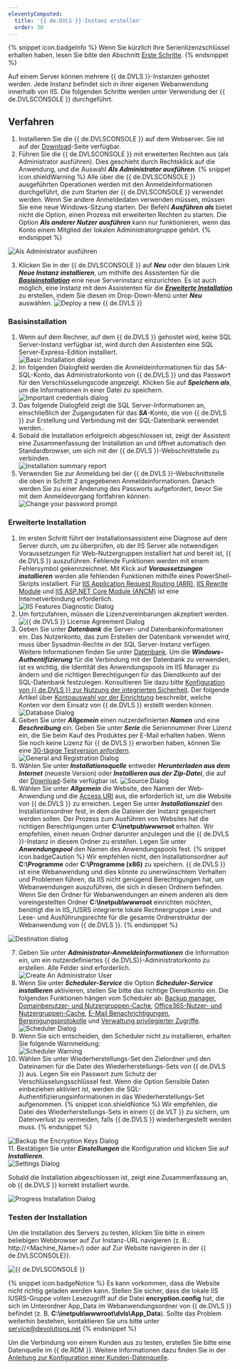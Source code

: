 ```yaml
---
eleventyComputed:
  title: '{{ de.DVLS }}-Instanz erstellen'
  order: 30
---
```

{% snippet icon.badgeInfo %} 
Wenn Sie kürzlich Ihre Serienlizenzschlüssel erhalten haben, lesen Sie bitte den Abschnitt [Erste Schritte](/server/getting-started/). 
{% endsnippet %}

Auf einem Server können mehrere {{ de.DVLS }}-Instanzen gehostet werden. Jede Instanz befindet sich in ihrer eigenen Webanwendung innerhalb von IIS. Die folgenden Schritte werden unter Verwendung der {{ de.DVLSCONSOLE }} durchgeführt.  

## Verfahren 

1. Installieren Sie die {{ de.DVLSCONSOLE }} auf dem Webserver. Sie ist auf der [Download](https://devolutions.net/de/server/home/download/)-Seite verfügbar. 
1. Führen Sie die {{ de.DVLSCONSOLE }} mit erweiterten Rechten aus (als Administrator ausführen). Dies geschieht durch Rechtsklick auf die Anwendung, und die Auswahl ***Als Administrator ausführen***. 
{% snippet icon.shieldWarning %} 
Alle über die {{ de.DVLSCONSOLE }} ausgeführten Operationen werden mit den Anmeldeinformationen durchgeführt, die zum Starten der {{ de.DVLSCONSOLE }} verwendet werden. Wenn Sie andere Anmeldedaten verwenden müssen, müssen Sie eine neue Windows-Sitzung starten. Der Befehl ***Ausführen als*** bietet nicht die Option, einen Prozess mit erweiterten Rechten zu starten. Die Option ***Als anderer Nutzer ausführen*** kann nur funktionieren, wenn das Konto einem Mitglied der lokalen Administratorgruppe gehört.
{% endsnippet %}
 
![Als Administrator ausführen](https://webdevolutions.azureedge.net/docs/de/server/ServerOp8175.png)  

3. Klicken Sie in der {{ de.DVLSCONSOLE }} auf ***Neu*** oder den blauen Link ***Neue Instanz installieren***, um mithilfe des Assistenten für die <a href="#Basic">***Basisinstallation***</a> eine neue Serverinstanz einzurichten. Es ist auch möglich, eine Instanz mit dem Assistenten für die <a href="#Advanced">***Erweiterte Installation***</a> zu erstellen, indem Sie diesen im Drop-Down-Menü unter ***Neu*** auswählen.
![Deploy a new {{ de.DVLS }}](https://webdevolutions.azureedge.net/docs/de/server/ServerOp8048.png)  

### Basisinstallation <a name="Basic"></a>

1. Wenn auf dem Rechner, auf dem {{ de.DVLS }} gehostet wird, keine SQL Server-Instanz verfügbar ist, wird durch den Assistenten eine SQL Server-Express-Edition installiert.  
![Basic Installation dialog](https://webdevolutions.azureedge.net/docs/de/server/ServerOp8176.png)  
1. Im folgenden Dialogfeld werden die Anmeldeinformationen für das SA-SQL-Konto, das Administratorkonto von {{ de.DVLS }} und das Passwort für den Verschlüsselungscode angezeigt. Klicken Sie auf ***Speichern als***, um die Informationen in einer Datei zu speichern.  
![Important credentials dialog](https://webdevolutions.azureedge.net/docs/de/server/ServerOp8177.png)  
1. Das folgende Dialogfeld zeigt die SQL Server-Informationen an, einschließlich der Zugangsdaten für das ***SA***-Konto, die von {{ de.DVLS }} zur Erstellung und Verbindung mit der SQL-Datenbank verwendet werden..
1. Sobald die Installation erfolgreich abgeschlossen ist, zeigt der Assistent eine Zusammenfassung der Installation an und öffnet automatisch den Standardbrowser, um sich mit der {{ de.DVLS }}-Webschnittstelle zu verbinden.  
![Installation summary report](https://webdevolutions.azureedge.net/docs/de/server/ServerOp8181.png)  
1. Verwenden Sie zur Anmeldung bei der {{ de.DVLS }}-Webschnittstelle die oben in Schritt 2 angegebenen Anmeldeinformationen. Danach werden Sie zu einer Änderung des Passworts aufgefordert, bevor Sie mit dem Anmeldevorgang fortfahren können.  
![Change your password prompt](https://webdevolutions.azureedge.net/docs/de/server/ServerOp8182.png)  

### Erweiterte Installation <a name="Advanced"></a>

1. Im ersten Schritt führt der Installationsassistent eine Diagnose auf dem Server durch, um zu überprüfen, ob der IIS Server alle notwendigen Voraussetzungen für Web-Nutzergruppen installiert hat und bereit ist, {{ de.DVLS }} auszuführen. Fehlende Funktionen werden mit einem Fehlersymbol gekennzeichnet. Mit Klick auf ***Voraussetzungen installieren*** werden alle fehlenden Funktionen mithilfe eines PowerShell-Skripts installiert. Für [IIS Application Request Routing (ARR)](https://api.devolutions.net/redirection/f19f07f3-5ea4-436d-a3ba-4bb69d373321), [IIS Rewrite Module](https://api.devolutions.net/redirection/3cb42413-5dfd-4b1b-bd20-4e5968274ed0) und [IIS ASP.NET Core Module (ANCM)](https://dotnet.microsoft.com/permalink/dotnetcore-current-windows-runtime-bundle-installer) ist eine Internetverbindung erforderlich.  
![IIS Features Diagnostic Dialog](https://webdevolutions.azureedge.net/docs/de/server/ServerOp8049.png)  
1. Um fortzufahren, müssen die Lizenzvereinbarungen akzeptiert werden.  
![{{ de.DVLS }} License Agreement Dialog](https://webdevolutions.azureedge.net/docs/de/server/ServerOp8050.png)  
1. Geben Sie unter ***Datenbank*** die Server- und Datenbankinformationen ein. Das Nutzerkonto, das zum Erstellen der Datenbank verwendet wird, muss über Sysadmin-Rechte in der SQL Server-Instanz verfügen. Weitere Informationen finden Sie unter [Datenbank](/server/management/devolutions-server-console/devolutions-server-settings/database/). Um die ***Windows-Authentifizierung*** für die Verbindung mit der Datenbank zu verwenden, ist es wichtig, die Identität des Anwendungspools im IIS Manager zu ändern und die richtigen Berechtigungen für das Dienstkonto auf der SQL-Datenbank festzulegen. Konsultieren Sie dazu bitte [Konfiguration von {{ de.DVLS }} zur Nutzung der integrierten Sicherheit](/kb/devolutions-server/how-to-articles/configure-server-use-integrated-security/). Der folgende Artikel über [Kontoauswahl vor der Einrichtung](/de/kb/devolutions-server/knowledge-base/pre-deployment-account-survey/) beschreibt, welche Konten vor dem Einsatz von {{ de.DVLS }} erstellt werden können. 
![Database Dialog](https://webdevolutions.azureedge.net/docs/de/server/ServerOp8054.png)  
1. Geben Sie unter ***Allgemein*** einen nutzerdefinierten ***Namen*** und eine ***Beschreibung*** ein. Geben Sie unter ***Serie*** die Seriennummer Ihrer Lizenz ein, die Sie beim Kauf des Produktes per E-Mail erhalten haben. Wenn Sie noch keine Lizenz für {{ de.DVLS }} erworben haben, können Sie eine [30-tägige Testversion anfordern](https://devolutions.net/de/server/trial/).  
![General and Registration Dialog](https://webdevolutions.azureedge.net/docs/de/server/ServerOp8051.png)  
1. Wählen Sie unter ***Installationsquelle*** entweder ***Herunterladen aus dem Internet*** (neueste Version) oder ***Installieren aus der Zip-Datei***, die auf der [Download](https://devolutions.net/de/server/home/download/)-Seite verfügbar ist.
![Source Dialog](https://webdevolutions.azureedge.net/docs/de/server/ServerOp8053.png)  
1. Wählen Sie unter ***Allgemein*** die Website, den Namen der Web-Anwendung und die [Access URI](/kb/devolutions-server/knowledge-base/access-uri/) aus, die erforderlich ist, um die Website von {{ de.DVLS }} zu erreichen. Legen Sie unter ***Installationsziel*** den Installationsordner fest, in dem die Dateien der Instanz gespeichert werden sollen. Der Prozess zum Ausführen von Websites hat die richtigen Berechtigungen unter **C:\inetpub\wwwroot** erhalten. Wir empfehlen, einen neuen Ordner darunter anzulegen und die {{ de.DVLS }}-Instanz in diesem Ordner zu erstellen. Legen Sie unter ***Anwendungspool*** den Namen des Anwendungspools fest.
{% snippet icon.badgeCaution %} 
Wir empfehlen nicht, den Installationsordner auf **C:\Programme** oder **C:\Programme (x86)** zu speichern. {{ de.DVLS }} ist eine Webanwendung und dies könnte zu unerwünschtem Verhalten und Problemen führen, da IIS nicht genügend Berechtigungen hat, um Webanwendungen auszuführen, die sich in diesen Ordnern befinden. Wenn Sie den Ordner für Webanwendungen an einem anderen als dem voreingestellten Ordner **C:\Inetpub\wwwroot** einrichten möchten, benötigt die in IIS_IUSRS integrierte lokale Rechnergruppe Lese- und Lese- und Ausführungsrechte für die gesamte Ordnerstruktur der Webanwendung von {{ de.DVLS }}.
{% endsnippet %} 

![Destination dialog](https://webdevolutions.azureedge.net/docs/de/server/ServerOp8170.png)  

7. Geben Sie unter ***Administrator-Anmeldeinformationen*** die Information ein, um ein nutzerdefiniertes {{ de.DVLS}}-Administratorkonto zu erstellen. Alle Felder sind erforderlich.  
![Create An Administrator User](https://webdevolutions.azureedge.net/docs/de/server/clip10323.png)  
1. Wenn Sie unter ***Scheduler-Service*** die Option ***Scheduler-Service installieren*** aktivieren, stellen Sie bitte das richtige Dienstkonto ein. Die folgenden Funktionen hängen vom Scheduler ab: [Backup manager](/server/web-interface/administration/backup/backup-manager/), [Domainbenutzer- und Nutzergruppen-Cache](/server/web-interface/administration/configuration/server-settings/general/authentication/domain/), [Office365-Nutzer- und Nutzergruppen-Cache](/server/web-interface/administration/configuration/server-settings/general/authentication/office-365/), [E-Mail Benachrichtigungen](/server/web-interface/administration/security-management/notifications/), [Bereinigungsprotokolle](/server/web-interface/administration/logs/cleanup-logs/) und [Verwaltung privilegierter Zugriffe](/server/privileged-access-management/).  
![Scheduler Dialog](https://webdevolutions.azureedge.net/docs/de/server/ServerOp8055.png)  
1. Wenn Sie sich entscheiden, den Scheduler nicht zu installieren, erhalten Sie folgende Warnmeldung:  
![Scheduler Warning](https://webdevolutions.azureedge.net/docs/de/server/ServerOp8056.png)  
1. Wählen Sie unter Wiederherstellungs-Set den Zielordner und den Dateinamen für die Datei des Wiederherstellungs-Sets von {{ de.DVLS }} aus. Legen Sie ein Passwort zum Schutz der Verschlüsselungsschlüssel fest. Wenn die Option Sensible Daten einbeziehen aktiviert ist, werden die SQL-Authentifizierungsinformationen in das Wiederherstellungs-Set aufgenommen. 
{% snippet icon.shieldNotice %} 
Wir empfehlen, die Datei des Wiederherstellungs-Sets in einem {{ de.VLT }} zu sichern, um Datenverlust zu vermeiden, falls {{ de.DVLS }} wiederhergestellt werden muss. 
{% endsnippet %} 

![Backup the Encryption Keys Dialog](https://webdevolutions.azureedge.net/docs/de/server/clip10324.png)  
11. Bestätigen Sie unter ***Einstellungen*** die Konfiguration und klicken Sie auf ***Installieren***.  
![Settings Dialog](https://webdevolutions.azureedge.net/docs/de/server/ServerOp8057.png)   

Sobald die Installation abgeschlossen ist, zeigt eine Zusammenfassung an, ob {{ de.DVLS }} korrekt installiert wurde.  

![Progress Installation Dialog](https://webdevolutions.azureedge.net/docs/de/server/ServerOp8059.png)  

### Testen der Installation

Um die Installation des Servers zu testen, klicken Sie bitte in einem beliebigen Webbrowser auf Zur Instanz-URL navigieren (z. B.: http://<Machine_Name>/<InstanceName>) oder auf Zur Website navigieren in der {{ de.DVLSCONSOLE}}.  

![{{ de.DVLSCONSOLE }}](https://webdevolutions.azureedge.net/docs/de/server/ServerOp8060.png)   

{% snippet icon.badgeNotice %} 
Es kann vorkommen, dass die Website nicht richtig geladen werden kann. Stellen Sie sicher, dass die lokale IIS IUSRS-Gruppe vollen Lesezugriff auf die Datei **encryption.config** hat, die sich im Unterordner App_Data im Webanwendungsordner von {{ de.DVLS }} befindet (z. B. **C:\inetpub\wwwroot\dvls\App_Data**). Sollte das Problem weiterhin bestehen, kontaktieren Sie uns bitte unter [service@devolutions.net](mailto:service@devolutions.net) 
{% endsnippet %}
 
Um die Verbindung von einem Kunden aus zu testen, erstellen Sie bitte eine Datenquelle im {{ de.RDM }}. Weitere Informationen dazu finden Sie in der [Anleitung zur Konfiguration einer Kunden-Datenquelle](/kb/devolutions-server/how-to-articles/configure-client-data-source/).
